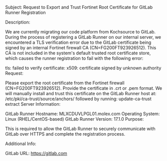 Subject: Request to Export and Trust Fortinet Root Certificate for GitLab Runner Registration

Description:

We are currently migrating our code platform from Kochsource to GitLab. During the process of registering a GitLab Runner on our internal server, we encountered a TLS verification error due to the GitLab certificate being signed by an internal Fortinet firewall CA (CN=FG200FT923926512). This CA is not included in the system's default trusted root certificate store, which causes the runner registration to fail with the following error:

tls: failed to verify certificate: x509: certificate signed by unknown authority
Request:

Please export the root certificate from the Fortinet firewall (CN=FG200FT923926512).
Provide the certificate in .crt or .pem format.
We will manually install and trust this certificate on the GitLab Runner host at:
/etc/pki/ca-trust/source/anchors/
followed by running:
update-ca-trust extract
Server Information:

GitLab Runner Hostname: MLXCDUVLPGL01.molex.com
Operating System: Linux (RHEL/CentOS-based)
GitLab Runner Version: 17.1.0
Purpose:

This is required to allow the GitLab Runner to securely communicate with GitLab over HTTPS and complete the registration process.

Additional Info:

GitLab URL: https://gitlab.com